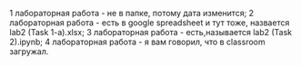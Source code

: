 1 лабораторная работа - не в папке, потому дата изменится; 
2 лабораторная работа - есть в google spreadsheet и тут тоже, назвается lab2 (Task 1-a).xlsx;
3 лабораторная работа - есть,называется lab2 (Task 2).ipynb;
4 лабораторная работа - я вам говорил, что в classroom загружал.
